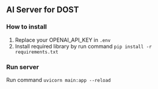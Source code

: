 ## AI Server for DOST

### How to install
1. Replace your OPENAI_API_KEY in `.env`
2. Install required library by run command `pip install -r requirements.txt`

### Run server

Run command `uvicorn main:app --reload`

